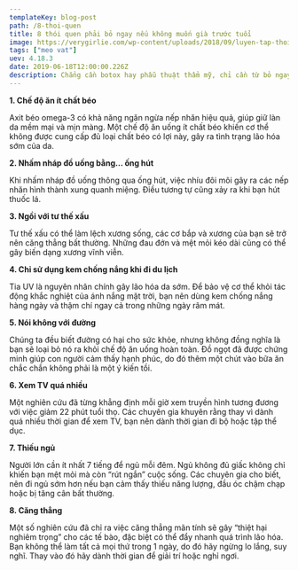 ```yaml
---
templateKey: blog-post
path: /8-thoi-quen
title: 8 thói quen phải bỏ ngay nếu không muốn già trước tuổi
image: https://verygirlie.com/wp-content/uploads/2018/09/luyen-tap-thoi-quen-tre-mai-khong-gia-4.jpg
tags: ["meo vat"]
uev: 4.18.3
date: 2019-06-18T12:00:00.226Z
description: Chẳng cần botox hay phẫu thuật thẩm mỹ, chỉ cần từ bỏ ngay những thói quen xấu này từ ngày hôm nay, hiệu quả mang lại nhất định sẽ khiến bạn bất ngờ.
---
```


**1. Chế độ ăn ít chất béo**

Axit béo omega-3 có khả năng ngăn ngừa nếp nhăn hiệu quả, giúp giữ làn da mềm mại và mịn màng. Một chế độ ăn uống ít chất béo khiến cơ thể không được cung cấp đủ loại chất béo có lợi này, gây ra tình trạng lão hóa sớm của da.

**2. Nhấm nháp đồ uống bằng… ống hút**

Khi nhấm nháp đồ uống thông qua ống hút, việc nhíu đôi môi gây ra các nếp nhăn hình thành xung quanh miệng. Điều tương tự cũng xảy ra khi bạn hút thuốc lá.

**3. Ngồi với tư thế xấu**

Tư thế xấu có thể làm lệch xương sống, các cơ bắp và xương của bạn sẽ trở nên căng thẳng bất thường. Những đau đớn và mệt mỏi kéo dài cũng có thể gây biến dạng xương vĩnh viễn.

**4. Chỉ sử dụng kem chống nắng khi đi du lịch**

Tia UV là nguyên nhân chính gây lão hóa da sớm. Để bảo vệ cơ thể khỏi tác động khắc nghiệt của ánh nắng mặt trời, bạn nên dùng kem chống nắng hàng ngày và thậm chí ngay cả trong những ngày râm mát.

**5. Nói không với đường**

Chúng ta đều biết đường có hại cho sức khỏe, nhưng không đồng nghĩa là bạn sẽ loại bỏ nó ra khỏi chế độ ăn uống hoàn toàn. Đồ ngọt đã được chứng minh giúp con người cảm thấy hạnh phúc, do đó thêm một chút vào bữa ăn chắc chắn không phải là một ý kiến tồi.

**6. Xem TV quá nhiều**

Một nghiên cứu đã từng khẳng định mỗi giờ xem truyền hình tương đương với việc giảm 22 phút tuổi thọ. Các chuyên gia khuyên rằng thay vì dành quá nhiều thời gian để xem TV, bạn nên dành thời gian đi bộ hoặc tập thể dục.

**7. Thiếu ngủ**

Người lớn cần ít nhất 7 tiếng để ngủ mỗi đêm. Ngủ không đủ giấc không chỉ khiến bạn mệt mỏi mà còn “rút ngắn” cuộc sống. Các chuyên gia cho biết, nên đi ngủ sớm hơn nếu bạn cảm thấy thiếu năng lượng, đầu óc chậm chạp hoặc bị tăng cân bất thường.

**8. Căng thẳng**

Một số nghiên cứu đã chỉ ra việc căng thẳng mãn tính sẽ gây “thiệt hại nghiêm trọng” cho các tế bào, đặc biệt có thể đẩy nhanh quá trình lão hóa. Bạn không thể làm tất cả mọi thứ trong 1 ngày, do đó hãy ngừng lo lắng, suy nghĩ. Thay vào đó hãy dành thời gian để giải trí hoặc nghỉ ngơi.